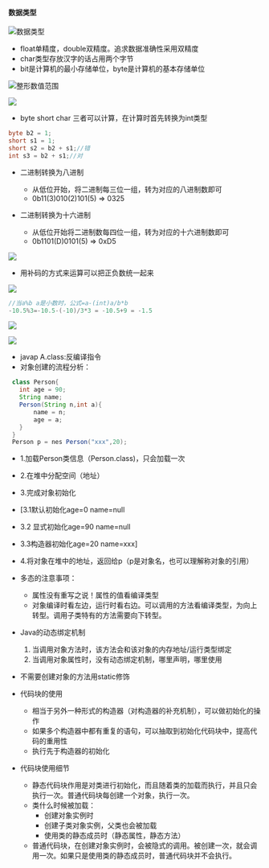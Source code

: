 #### 数据类型

![数据类型](https://gitee.com/liujunrull/image-blob/raw/master/202210021027371.png)

- float单精度，double双精度。追求数据准确性采用双精度
- char类型存放汉字的话占用两个字节
- bit是计算机的最小存储单位，byte是计算机的基本存储单位

![整形数值范围](https://gitee.com/liujunrull/image-blob/raw/master/202210021032821.png)

![](https://gitee.com/liujunrull/image-blob/raw/master/202210021057119.png)

- byte short char 三者可以计算，在计算时首先转换为int类型

````java
byte b2 = 1;
short s1 = 1;
short s2 = b2 + s1;//错
int s3 = b2 + s1;//对
````
- 二进制转换为八进制

    - 从低位开始，将二进制每三位一组，转为对应的八进制数即可
    - 0b11(3)010(2)101(5) => 0325

- 二进制转换为十六进制

    - 从低位开始将二进制数每四位一组，转为对应的十六进制数即可
    - 0b1101(D)0101(5) => 0xD5


![](https://gitee.com/liujunrull/image-blob/raw/master/202210031735575.png)

- 用补码的方式来运算可以把正负数统一起来

![](https://gitee.com/liujunrull/image-blob/raw/master/202210031750937.png)

````java
//当a%b a是小数时，公式=a-(int)a/b*b
-10.5%3=-10.5-(-10)/3*3 = -10.5+9 = -1.5
````
![](https://gitee.com/liujunrull/image-blob/raw/master/202210032049604.png)

![](https://gitee.com/liujunrull/image-blob/raw/master/202210032229485.png)

- javap A.class:反编译指令
- 对象创建的流程分析：
 ````java
  class Person{
    int age = 90;
    String name;
    Person(String n,int a){
        name = n;
        age = a;
    }
  }
  Person p = nes Person("xxx",20);
  ````

  - 1.加载Person类信息（Person.class)，只会加载一次
  - 2.在堆中分配空间（地址）
  - 3.完成对象初始化
  - [3.1默认初始化age=0 name=null
  - 3.2 显式初始化age=90 name=null
  - 3.3构造器初始化age=20 name=xxx]
  - 4.将对象在堆中的地址，返回给p（p是对象名，也可以理解称对象的引用）

- 多态的注意事项：

    - 属性没有重写之说！属性的值看编译类型
    - 对象编译时看左边，运行时看右边。可以调用的方法看编译类型，为向上转型。调用子类特有的方法需要向下转型。

- Java的动态绑定机制
  1. 当调用对象方法时，该方法会和该对象的内存地址/运行类型绑定
  2. 当调用对象属性时，没有动态绑定机制，哪里声明，哪里使用

- 不需要创建对象的方法用static修饰
- 代码块的使用
  - 相当于另外一种形式的构造器（对构造器的补充机制），可以做初始化的操作
  - 如果多个构造器中都有重复的语句，可以抽取到初始化代码块中，提高代码的重用性
  - 执行先于构造器的初始化

- 代码块使用细节
  - 静态代码块作用是对类进行初始化，而且随着类的加载而执行，并且只会执行一次。普通代码块每创建一个对象，执行一次。
  - 类什么时候被加载：
    - 创建对象实例时
    - 创建子类对象实例，父类也会被加载
    - 使用类的静态成员时（静态属性，静态方法）
  - 普通代码块，在创建对象实例时，会被隐式的调用。被创建一次，就会调用一次。如果只是使用类的静态成员时，普通代码块并不会执行。